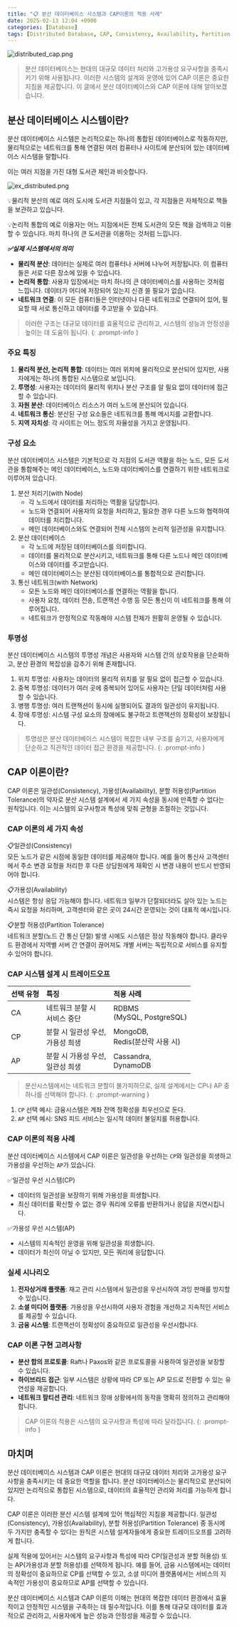 ```yaml
---
title: "📋 분산 데이터베이스 시스템과 CAP이론의 적용 사례"
date: 2025-02-13 12:04 +0900
categories: [Database]
tags: [Distributed Database, CAP, Consistency, Availability, Partition Tolerance]
---
```


![distributed_cap.png](https://github.com/Euihyunee/euihyunee.github.io/blob/main/_posts/img/distributed_cap.png?raw=true)

> 분산 데이터베이스는 현대의 대규모 데이터 처리와 고가용성 요구사항을 충족시키기 위해 사용됩니다. 이러한 시스템의 설계와 운영에 있어 CAP 이론은 중요한 지침을 제공합니다. 이 글에서 분산 데이터베이스와 CAP 이론에 대해 알아보겠습니다.

## 분산 데이터베이스 시스템이란?

분산 데이터베이스 시스템은 논리적으로는 하나의 통합된 데이터베이스로 작동하지만, 물리적으로는 네트워크를 통해 연결된 여러 컴퓨터나 사이트에 분산되어 있는 데이터베이스 시스템을 말합니다.

이는 여러 지점을 가진 대형 도서관 체인과 비슷합니다.

![ex_distributed.png](https://github.com/Euihyunee/euihyunee.github.io/blob/main/_posts/img/ex_distributed.png?raw=true)

💡물리적 분산의 예로 여러 도시에 도서관 지점들이 있고, 각 지점들은 자체적으로 책들을 보관하고 있습니다.

💡논리적 통합의 예로 이용자는 어느 지점에서든 전체 도서관의 모든 책을 검색하고 이용할 수 있습니다. 마치 하나의 큰 도서관을 이용하는 것처럼 느낍니다. 

***✅실제 시스템에서의 의미***

- **물리적 분산**: 데이터는 실제로 여러 컴퓨터나 서버에 나누어 저장됩니다. 이 컴퓨터들은 서로 다른 장소에 있을 수 있습니다.
- **논리적 통합**: 사용자 입장에서는 마치 하나의 큰 데이터베이스를 사용하는 것처럼 느낍니다. 데이터가 어디에 저장되어 있는지 신경 쓸 필요가 없습니다.
- **네트워크 연결**: 이 모든 컴퓨터들은 인터넷이나 다른 네트워크로 연결되어 있어, 필요할 때 서로 통신하고 데이터를 주고받을 수 있습니다.

> 이러한 구조는 대규모 데이터를 효율적으로 관리하고, 시스템의 성능과 안정성을 높이는 데 도움이 됩니다.
{: .prompt-info }

### 주요 특징

1. **물리적 분산, 논리적 통합**: 데이터는 여러 위치에 물리적으로 분산되어 있지만, 사용자에게는 하나의 통합된 시스템으로 보입니다.
2. **투명성**: 사용자는 데이터의 물리적 위치나 분산 구조를 알 필요 없이 데이터에 접근할 수 있습니다. 
3. **자원 분산**: 데이터베이스 리소스가 여러 노드에 분산되어 있습니다.
4. **네트워크 통신**: 분산된 구성 요소들은 네트워크를 통해 메시지를 교환합니다.
5. **지역 자치성**: 각 사이트는 어느 정도의 자율성을 가지고 운영됩니다.

### 구성 요소 

분산 데이터베이스 시스템은 기본적으로 각 지점의 도서관 역활을 하는 노드, 모든 도서관을 통합해주는 메인 데이터베이스, 노드와 데이터베이스를 연결하기 위한 네트워크로 이루어져 있습니다. 

1. 분산 처리기(with Node)
    - 각 노드에서 데이터를 처리하는 역활을 담당합니다. 
    - 노드와 연결되어 사용자의 요청을 처리하고, 필요한 경우 다른 노드와 협력하여 데이터를 처리합니다.
    - 메인 데이터베이스와도 연결되어 전체 시스템의 논리적 일관성을 유지합니다.
2. 분산 데이터베이스
    - 각 노드에 저장된 데이터베이스를 의미합니다.
    - 데이터를 물리적으로 분산시키고, 네트워크를 통해 다른 노드나 메인 데이터베이스와 데이터를 주고받습니다.
    - 메인 데이터베이스는 분산된 데이터베이스를 통합적으로 관리합니다.
3. 통신 네트워크(with Network)
    - 모든 노드와 메인 데이터베이스를 연결하는 역활을 합니다.
    - 사용자 요청, 데이터 전송, 트랜잭션 수행 등 모든 통신이 이 네트워크를 통해 이루어집니다.
    - 네트워크가 안정적으로 작동해야 시스템 전체가 원활히 운영될 수 있습니다.

### 투명성

분산 데이터베이스 시스템의 투명성 개념은 사용자와 시스템 간의 상호작용을 단순화하고, 분산 환경의 복잡성을 감추기 위해 존재합니다.

1. 위치 투명성: 사용자는 데이터의 물리적 위치를 알 필요 없이 접근할 수 있습니다.
2. 중복 투명성: 데이터가 여러 곳에 중복되어 있어도 사용자는 단일 데이터처럼 사용할 수 있습니다.
3. 병행 투명성: 여러 트랜잭션이 동시에 실행되어도 결과의 일관성이 유지됩니다.
4. 장애 투명성: 시스템 구성 요소의 장애에도 불구하고 트랜잭션의 정확성이 보장됩니다.

> 투명성은 분산 데이터베이스 시스템이 복잡한 내부 구조를 숨기고, 사용자에게 단순하고 직관적인 데이터 접근 환경을 제공합니다. 
{: .prompt-info }

## CAP 이론이란?

CAP 이론은 일관성(Consistency), 가용성(Availability), 분할 허용성(Partition Tolerance)의 약자로 분산 시스템 설계에서 세 가지 속성을 동시에 만족할 수 없다는 원칙입니다. 이는 시스템의 요구사항과 특성에 맞춰 균형을 조절하는 것입니다. 

### CAP 이론의 세 가지 속성

📋일관성(Consistency)  
모든 노드가 같은 시점에 동일한 데이터를 제공해야 합니다. 예를 들어 통신사 고객센터에서 주소 변경 요청을 처리한 후 다른 상담원에게 재확인 시 변경 내용이 반드시 반영되어야 합니다.

📋가용성(Availability)  
시스템은 항상 응답 가능해야 합니다. 네트워크 일부가 단절되더라도 살아 있는 노드는 즉시 요청을 처리하며, 고객센터와 같은 곳이 24시간 운영되는 것이 대표적 예시입니다.

📋분할 허용성(Partition Tolerance)  
네트워크 분할(노드 간 통신 단절) 발생 시에도 시스템은 정상 작동해야 합니다. 클라우드 환경에서 지역별 서버 간 연결이 끊어져도 개별 서버는 독립적으로 서비스를 유지할 수 있어야 합니다.

### CAP 시스템 설계 시 트레이드오프

|선택 유형|특징|적용 사례|
|:--|:--|:--|
|CA|네트워크 분할 시 <br>서비스 중단|RDBMS<br>(MySQL, PostgreSQL)|
|CP|분할 시 일관성 우선,<br>가용성 희생|MongoDB, <br>Redis(분산락 사용 시)|
|AP|분할 시 가용성 우선,<br>일관성 희생|Cassandra, <br>DynamoDB|

> 분산시스템에서는 네트워크 분할이 불가피하므로, 실제 설계에서는 CP나 AP 중 하나를 선택해야 합니다.
{: .prompt-warning }

1. `CP` 선택 예시: 금융시스템은 계좌 잔액 정확성을 최우선으로 둔다.
2. `AP` 선택 예시: SNS 피드 서비스는 일시적 데이터 불일치를 허용합니다.

### CAP 이론의 적용 사례

분산 데이터베이스 시스템에서 CAP 이론은 일관성을 우선하는 `CP`와 일관성을 희생하고 가용성을 우선하는 `AP`가 있습니다. 

✅일관성 우선 시스템(CP)
- 데이터의 일관성을 보장하기 위해 가용성을 희생합니다.
- 최신 데이터를 확신할 수 없는 경우 쿼리에 오류를 반환하거나 응답을 지연시킵니다.

✅가용성 우선 시스템(AP)
- 시스템의 지속적인 운영을 위해 일관성을 희생합니다.
- 데이터가 최신이 아닐 수 있지만, 모든 쿼리에 응답합니다.

### 실세 시나리오

1. **전자상거래 플랫폼**: 재고 관리 시스템에서 일관성을 우선시하여 과잉 판매를 방지할 수 있습니다.
2. **소셜 미디어 플랫폼**: 가용성을 우선시하여 사용자 경험을 개선하고 지속적인 서비스를 제공할 수 있습니다.
3. **금융 시스템**: 트랜잭션이 정확성이 중요하므로 일관성을 우선시합니다.

### CAP 이론 구현 고려사항 

- **분산 합의 프로토콜**: Raft나 Paxos와 같은 프로토콜을 사용하여 일관성을 보장할 수 있습니다.
- **하이브리드 접근**: 일부 시스템은 상황에 따라 CP 또는 AP 모드로 전환할 수 있는 유연성을 제공합니다.
- **네트워크 팦티션 관리**: 네트워크 장애 상황에서의 동작을 명확히 정의하고 관리해야 합니다.

> CAP 이론의 적용은 시스템의 요구사항과 특성에 따라 달라집니다.
{: .prompt-info }


## 마치며

분산 데이터베이스 시스템과 CAP 이론은 현대의 대규모 데이터 처리와 고가용성 요구사항을 충족시키는 데 중요한 역할을 합니다. 분산 데이터베이스는 물리적으로 분산되어 있지만 논리적으로 통합된 시스템으로, 데이터의 효율적인 관리와 처리를 가능하게 합니다.

CAP 이론은 이러한 분산 시스템 설계에 있어 핵심적인 지침을 제공합니다. 일관성(Consistency), 가용성(Availability), 분할 허용성(Partition Tolerance) 중 동시에 두 가지만 충족할 수 있다는 원칙은 시스템 설계자들에게 중요한 트레이드오프를 고려하게 합니다.

실제 적용에 있어서는 시스템의 요구사항과 특성에 따라 CP(일관성과 분할 허용성) 또는 AP(가용성과 분할 허용성)를 선택하게 됩니다. 예를 들어, 금융 시스템에서는 데이터의 정확성이 중요하므로 CP를 선택할 수 있고, 소셜 미디어 플랫폼에서는 서비스의 지속적인 가용성이 중요하므로 AP를 선택할 수 있습니다.

분산 데이터베이스 시스템과 CAP 이론의 이해는 현대의 복잡한 데이터 환경에서 효율적이고 안정적인 시스템을 구축하는 데 필수적입니다. 이를 통해 대규모 데이터를 효과적으로 관리하고, 사용자에게 높은 성능과 안정성을 제공할 수 있습니다.

